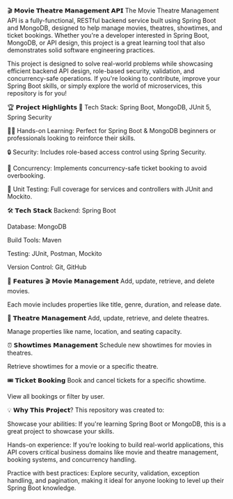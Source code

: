🎬 𝗠𝗼𝘃𝗶𝗲 𝗧𝗵𝗲𝗮𝘁𝗿𝗲 𝗠𝗮𝗻𝗮𝗴𝗲𝗺𝗲𝗻𝘁 𝗔𝗣𝗜
The Movie Theatre Management API is a fully-functional, RESTful backend service built using Spring Boot and MongoDB, designed to help manage movies, theatres, showtimes, and ticket bookings. Whether you're a developer interested in Spring Boot, MongoDB, or API design, this project is a great learning tool that also demonstrates solid software engineering practices.

This project is designed to solve real-world problems while showcasing efficient backend API design, role-based security, validation, and concurrency-safe operations. If you're looking to contribute, improve your Spring Boot skills, or simply explore the world of microservices, this repository is for you!

🏆 𝗣𝗿𝗼𝗷𝗲𝗰𝘁 𝗛𝗶𝗴𝗵𝗹𝗶𝗴𝗵𝘁𝘀
🚀 Tech Stack: Spring Boot, MongoDB, JUnit 5, Spring Security

🧑‍💻 Hands-on Learning: Perfect for Spring Boot & MongoDB beginners or professionals looking to reinforce their skills.

🔒 Security: Includes role-based access control using Spring Security.

🎯 Concurrency: Implements concurrency-safe ticket booking to avoid overbooking.

🧩 Unit Testing: Full coverage for services and controllers with JUnit and Mockito.

🛠️ 𝗧𝗲𝗰𝗵 𝗦𝘁𝗮𝗰𝗸
Backend: Spring Boot

Database: MongoDB

Build Tools: Maven

Testing: JUnit, Postman, Mockito

Version Control: Git, GitHub

🌟 𝗙𝗲𝗮𝘁𝘂𝗿𝗲𝘀
🎬 𝗠𝗼𝘃𝗶𝗲 𝗠𝗮𝗻𝗮𝗴𝗲𝗺𝗲𝗻𝘁
Add, update, retrieve, and delete movies.

Each movie includes properties like title, genre, duration, and release date.

🏢 𝗧𝗵𝗲𝗮𝘁𝗿𝗲 𝗠𝗮𝗻𝗮𝗴𝗲𝗺𝗲𝗻𝘁
Add, update, retrieve, and delete theatres.

Manage properties like name, location, and seating capacity.

⏰ 𝗦𝗵𝗼𝘄𝘁𝗶𝗺𝗲𝘀 𝗠𝗮𝗻𝗮𝗴𝗲𝗺𝗲𝗻𝘁
Schedule new showtimes for movies in theatres.

Retrieve showtimes for a movie or a specific theatre.

🎟️ 𝗧𝗶𝗰𝗸𝗲𝘁 𝗕𝗼𝗼𝗸𝗶𝗻𝗴
Book and cancel tickets for a specific showtime.

View all bookings or filter by user.

💡 𝗪𝗵𝘆 𝗧𝗵𝗶𝘀 𝗣𝗿𝗼𝗷𝗲𝗰𝘁?
This repository was created to:

Showcase your abilities: If you're learning Spring Boot or MongoDB, this is a great project to showcase your skills.

Hands-on experience: If you’re looking to build real-world applications, this API covers critical business domains like movie and theatre management, booking systems, and concurrency handling.

Practice with best practices: Explore security, validation, exception handling, and pagination, making it ideal for anyone looking to level up their Spring Boot knowledge.
